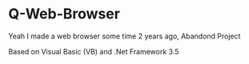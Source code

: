 # Q-Web-Browser

Yeah I made a web browser some time 2 years ago, Abandond Project

Based on Visual Basic (VB) and .Net Framework 3.5
